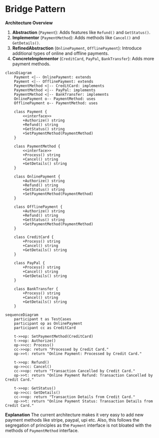 # Bridge Pattern

**Architecture Overview**
1. **Abstraction** (`Payment`): Adds features like `Refund()` and `GetStatus()`.
2. **Implementor** (`PaymentMethod`): Adds methods like `Cancel()` and `GetDetails()`.
3. **RefinedAbstraction** (`OnlinePayment`, `OfflinePayment`): Introduce additional types of online and offline payments.
4. **ConcreteImplementor** (`CreditCard`, `PayPal`, `BankTransfer`): Adds more payment methods.

```mermaid
classDiagram
    Payment <|-- OnlinePayment: extends
    Payment <|-- OfflinePayment: extends
    PaymentMethod <|-- CreditCard: implements
    PaymentMethod <|-- PayPal: implements
    PaymentMethod <|-- BankTransfer: implements
    OnlinePayment o-- PaymentMethod: uses
    OfflinePayment o-- PaymentMethod: uses

    class Payment {
        <<interface>>
        +Authorize() string
        +Refund() string
        +GetStatus() string
        +SetPaymentMethod(PaymentMethod)
    }

    class PaymentMethod {
        <<interface>>
        +Process() string
        +Cancel() string
        +GetDetails() string
    }

    class OnlinePayment {
        +Authorize() string
        +Refund() string
        +GetStatus() string
        +SetPaymentMethod(PaymentMethod)
    }

    class OfflinePayment {
        +Authorize() string
        +Refund() string
        +GetStatus() string
        +SetPaymentMethod(PaymentMethod)
    }

    class CreditCard {
        +Process() string
        +Cancel() string
        +GetDetails() string
    }

    class PayPal {
        +Process() string
        +Cancel() string
        +GetDetails() string
    }

    class BankTransfer {
        +Process() string
        +Cancel() string
        +GetDetails() string
    }

```

```mermaid
sequenceDiagram
    participant t as TestCases
    participant op as OnlinePayment
    participant cc as CreditCard
    
    t->>op: SetPaymentMethod(CreditCard)
    t->>op: Authorize()
    op->>cc: Process()
    cc->>op: return "Processed by Credit Card."
    op->>t: return "Online Payment: Processed by Credit Card."
    
    t->>op: Refund()
    op->>cc: Cancel()
    cc->>op: return "Transaction Cancelled by Credit Card."
    op->>t: return "Online Payment Refund: Transaction Cancelled by Credit Card."

    t->>op: GetStatus()
    op->>cc: GetDetails()
    cc->>op: return "Transaction Details from Credit Card."
    op->>t: return "Online Payment Status: Transaction Details from Credit Card."

```

**Explanation**
The current architecture makes it very easy to add new payment methods like stripe, paypal, upi etc. Also, this follows the segregation of principles as the `Payment` interface is not bloated with the methods of `PaymentMethod` interface.